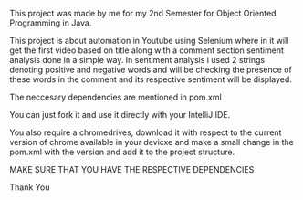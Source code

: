 This project was made by me for my 2nd Semester for Object Oriented Programming in Java.

This project is about automation in Youtube using Selenium where in it will get the first video based on title along with a comment section sentiment analysis 
done in a simple way. In sentiment analysis i used 2 strings denoting positive and negative words and will be checking the presence of these words in the comment and its respective 
sentiment will be displayed.

The neccesary dependencies are mentioned in pom.xml

You can just fork it and use it directly with your IntelliJ IDE. 

You also require a chromedrives, download it with respect to the current version of chrome available in your devicxe and make a small change in the pom.xml with the version 
and add it to the project structure.

MAKE SURE THAT YOU HAVE THE RESPECTIVE DEPENDENCIES


Thank You
